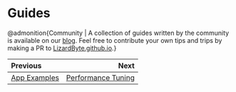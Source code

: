# Guides

@admonition{Community | A collection of guides written by the community is available on our
[blog](https://app.lizardbyte.dev/blog).
Feel free to contribute your own tips and trips by making a PR to
[LizardByte.github.io](https://github.com/LizardByte/LizardByte.github.io).}

<div class="section_buttons">

| Previous                        |                                        Next |
|:--------------------------------|--------------------------------------------:|
| [App Examples](app_examples.md) | [Performance Tuning](performance_tuning.md) |

</div>

<details style="display: none;">
  <summary></summary>
  [TOC]
</details>
